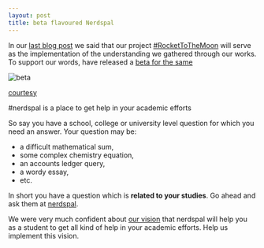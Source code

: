 ```yaml
---
layout: post
title: beta flavoured Nerdspal
---
```


In our [last blog post](http://nistenblog.github.io/RocketLaunch/#) we said that our project [#RocketToTheMoon](http://nerdspal.com/) will serve as the implementation of the understanding we gathered through our works. To support our words, have released a [beta for the same](https://104.197.88.155/)

![beta](http://cdn.meme.am/instances/55389939.jpg)

[courtesy](http://memegenerator.net/instance/55389939)

#nerdspal is a place to get help in your academic efforts

So say you have a school, college or university level question for which you need an answer. Your question may be:

 - a difficult mathematical sum,
 - some complex chemistry equation, 
 - an accounts ledger query,
 - a wordy essay,
 - etc.

In short you have a question which is **related to your studies**. Go ahead and ask them at [nerdspal](https://104.197.88.155/Questions/Create).


We were very much confident about [our vision](https://twitter.com/nistencorp/status/626978947536809984) that nerdspal will help you as a student to get all kind of help in your academic efforts. Help us implement this vision.
